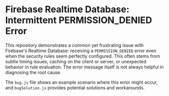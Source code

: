 # Firebase Realtime Database: Intermittent PERMISSION_DENIED Error

This repository demonstrates a common yet frustrating issue with Firebase's Realtime Database: receiving a `PERMISSION_DENIED` error even when the security rules seem perfectly configured. This often stems from subtle timing issues, caching on the client or server, or unexpected behavior in rule evaluation. The error message itself is not always helpful in diagnosing the root cause.

The `bug.js` file shows an example scenario where this error might occur, and `bugSolution.js` provides potential solutions and workarounds.